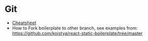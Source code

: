 # Git
- [Cheatsheet](https://github.com/trufa/git-cheatsheet)
- How to Fork boilerplate to other branch, see examples from: https://github.com/koistya/react-static-boilerplate/tree/master
